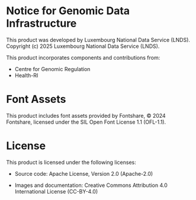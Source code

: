 # Notice for Genomic Data Infrastructure

This product was developed by Luxembourg National Data Service (LNDS).
Copyright (c) 2025 Luxembourg National Data Service (LNDS).

This product incorporates components and contributions from:

- Centre for Genomic Regulation
- Health-RI

# Font Assets

This product includes font assets provided by Fontshare, © 2024 Fontshare, licensed under the SIL Open Font License 1.1 (OFL-1.1).

# License

This product is licensed under the following licenses:

- Source code: Apache License, Version 2.0 (Apache-2.0)

- Images and documentation: Creative Commons Attribution 4.0 International License (CC-BY-4.0)